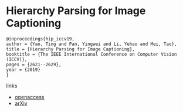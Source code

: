# Hierarchy Parsing for Image Captioning

```
@inproceedings{hip_iccv19,
author = {Yao, Ting and Pan, Yingwei and Li, Yehao and Mei, Tao},
title = {Hierarchy Parsing for Image Captioning},
booktitle = {The IEEE International Conference on Computer Vision (ICCV)},
pages = {2621--2629},
year = {2019}
}
```

links
- [openaccess](http://openaccess.thecvf.com/content_ICCV_2019/html/Yao_Hierarchy_Parsing_for_Image_Captioning_ICCV_2019_paper.html)
- [arXiv](https://arxiv.org/abs/1909.03918)
